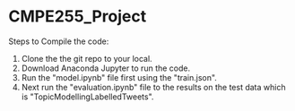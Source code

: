 # CMPE255_Project

Steps to Compile the code:
  1) Clone the the git repo to your local.
  2) Download Anaconda Jupyter to run the code.
  3) Run the "model.ipynb" file first using the "train.json".
  4) Next run the "evaluation.ipynb" file to the results on the test data which is "TopicModellingLabelledTweets".
